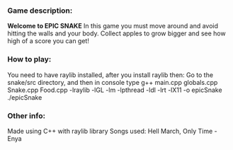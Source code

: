 ### Game description:
  **Welcome to EPIC SNAKE**
  In this game you must move around and avoid hitting the walls and your body. Collect apples to grow bigger and see how high of a score you can get!
 
### How to play:
  You need to have raylib installed, after you install raylib then:
  Go to the snake/src directory, and then in console type
  g++ main.cpp globals.cpp Snake.cpp Food.cpp -lraylib -lGL -lm -lpthread -ldl -lrt -lX11 -o epicSnake
  ./epicSnake
  
### Other info:
  Made using C++ with raylib library
  Songs used: Hell March, Only Time - Enya
